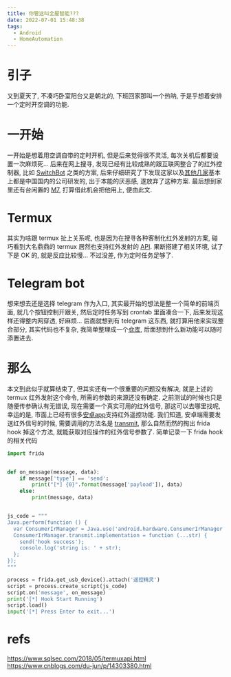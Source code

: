 ```yaml
---
title: 你管这叫全屋智能???
date: 2022-07-01 15:48:38
tags:
  - Android
  - HomeAutomation
---
```


# 引子

又到夏天了, 不凑巧卧室阳台又是朝北的, 下班回家那叫一个热呐, 于是乎想着安排一个定时开空调的功能.

<!-- more -->

# 一开始

一开始是想着用空调自带的定时开机, 但是后来觉得很不灵活, 每次关机后都要设置一次麻烦死...
后来在网上搜寻, 发现已经有比较成熟的跟互联网整合了的红外控制器, 比如 [SwitchBot](https://www.switchbot.jp/) 之类的方案, 后来仔细研究了下发现这家以及[其他几家](https://www.broadlink.com.cn/)基本上都是中国国内的公司研发的, 出于本能的厌恶感, 遂放弃了这种方案.
最后想到家里还有台闲置的 [M7](https://www.gsmarena.com/htc_one-5313.php), 打算借此机会把他用上, 便由此文.

# Termux

其实为啥跟 termux 扯上关系呢, 也是因为在搜寻各种客制化红外发射的方案, 碰巧看到大名鼎鼎的 termux 居然也支持红外发射的 [API](https://wiki.termux.com/wiki/Termux-infrared-transmit).
果断搭建了相关环境, 试了下是 OK 的, 就是反应比较慢... 不过没差, 作为定时任务足够了.

# Telegram bot

想来想去还是选择 telegram 作为入口, 其实最开始的想法是整一个简单的前端页面, 就几个按钮控制开跟关, 然后定时任务写到 crontab 里面凑合一下, 后来发现这样还得整内网穿透, 好麻烦... 后面就想到有 telegram 这东西, 就打算用他来实现整合部分, 其实代码也不复杂, 我简单整理成一个[仓库](https://github.com/hldh214/myhome), 后面想到什么新功能可以随时添置进去.

# 那么

本文到此似乎就算结束了, 但其实还有一个很重要的问题没有解决, 就是上述的 termux 红外发射这个命令, 所需的参数的来源还没有确定.
之前测试的时候也只是随便传参确认有无错误, 现在需要一个真实可用的红外信号, 那这可以去哪里找呢, 幸运的是, 市面上已经有很多[安卓app](https://play.google.com/store/apps/details?id=com.tiqiaa.remote)支持红外遥控功能.
我们知道, 安卓端需要发送红外信号的时候, 需要调用的方法名是 [transmit](https://developer.android.com/reference/android/hardware/ConsumerIrManager#transmit(int,%20int[])), 那么自然而然的掏出 frida hook 掉这个方法, 就能获取对应操作的红外信号参数了.
简单记录一下 frida hook 的相关代码

```python
import frida


def on_message(message, data):
    if message['type'] == 'send':
        print("[*] {0}".format(message['payload']), data)
    else:
        print(message, data)


js_code = """
Java.perform(function () {
  var ConsumerIrManager = Java.use('android.hardware.ConsumerIrManager');
  ConsumerIrManager.transmit.implementation = function (...str) {
    send('hook success');
    console.log('string is: ' + str);
  };
});
"""

process = frida.get_usb_device().attach('遥控精灵')
script = process.create_script(js_code)
script.on('message', on_message)
print('[*] Hook Start Running')
script.load()
input('[*] Press Enter to exit...')
```

# refs

https://www.sqlsec.com/2018/05/termuxapi.html
https://www.cnblogs.com/du-jun/p/14303380.html
